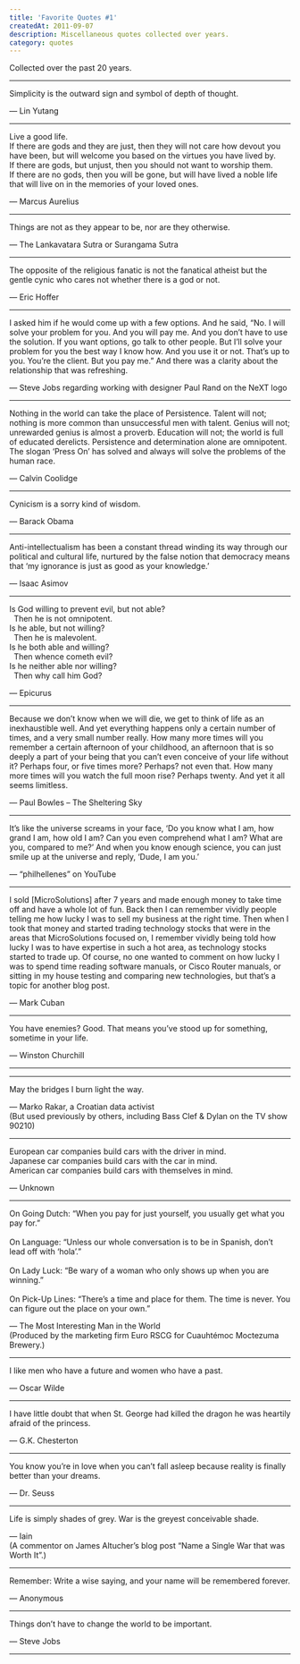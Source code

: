 ```yaml
---
title: 'Favorite Quotes #1'
createdAt: 2011-09-07
description: Miscellaneous quotes collected over years.
category: quotes
---
```


Collected over the past 20 years.

---

<div class="row">
<div class="col">

<div class="quote-block">
  <p class="quote">Simplicity is the outward sign and symbol of depth of thought.</p>
  <p class="quote-sig">— Lin Yutang</p>
</div>

<hr />

<div class="quote-block">
  <p class="quote">
    Live a good life.<br />
    If there are gods and they are just, then they will not care how devout you have been, but will welcome you
    based on the virtues you have lived by. <br />
    If there are gods, but unjust, then you should not want to worship them. <br />
    If there are no gods, then you will be gone, but will have lived a noble life that will live on in the
    memories of your loved ones.
  </p>
  <p class="quote-sig">— Marcus Aurelius</p>
</div>

<hr />

<div class="quote-block">
  <p class="quote">Things are not as they appear to be, nor are they otherwise.</p>
  <p class="quote-sig">— The Lankavatara Sutra or Surangama Sutra</p>
</div>

<hr />

<div class="quote-block">
  <p class="quote">
    The opposite of the religious fanatic is not the fanatical atheist but the gentle cynic who cares not
    whether there is a god or not.
  </p>
  <p class="quote-sig">— Eric Hoffer</p>
</div>

<hr />

<div class="quote-block">
  <p class="quote">
    I asked him if he would come up with a few options. And he said, “No. I will solve your problem for you. And
    you will pay me. And you don’t have to use the solution. If you want options, go talk to other people. But
    I’ll solve your problem for you the best way I know how. And you use it or not. That’s up to you. You’re the
    client. But you pay me.” And there was a clarity about the relationship that was refreshing.
  </p>
  <p class="quote-sig">— Steve Jobs regarding working with designer Paul Rand on the NeXT logo</p>
</div>

<hr />

<div class="quote-block">
  <p class="quote">
    Nothing in the world can take the place of Persistence. Talent will not; nothing is more common than
    unsuccessful men with talent. Genius will not; unrewarded genius is almost a proverb. Education will not;
    the world is full of educated derelicts. Persistence and determination alone are omnipotent. The slogan
    ‘Press On’ has solved and always will solve the problems of the human race.
  </p>
  <p class="quote-sig">— Calvin Coolidge</p>
</div>

<hr />

<div class="quote-block">
  <p class="quote">Cynicism is a sorry kind of wisdom.</p>
  <p class="quote-sig">— Barack Obama</p>
</div>

<hr />

<div class="quote-block">
  <p class="quote">
    Anti-intellectualism has been a constant thread winding its way through our political and cultural life,
    nurtured by the false notion that democracy means that ‘my ignorance is just as good as your knowledge.’
  </p>
  <p class="quote-sig">— Isaac Asimov</p>
</div>

<hr />

<div class="quote-block">
  <p class="quote">
    Is God willing to prevent evil, but not able?<br />
    &nbsp;&nbsp;Then he is not omnipotent.<br />
    Is he able, but not willing?<br />
    &nbsp;&nbsp;Then he is malevolent.<br />
    Is he both able and willing?<br />
    &nbsp;&nbsp;Then whence cometh evil?<br />
    Is he neither able nor willing?<br />
    &nbsp;&nbsp;Then why call him God?
  </p>
  <p class="quote-sig">— Epicurus</p>
</div>

<hr />

<div class="quote-block">
  <p class="quote">
    Because we don’t know when we will die, we get to think of life as an inexhaustible well. And yet everything
    happens only a certain number of times, and a very small number really. How many more times will you
    remember a certain afternoon of your childhood, an afternoon that is so deeply a part of your being that you
    can’t even conceive of your life without it? Perhaps four, or five times more? Perhaps? not even that. How
    many more times will you watch the full moon rise? Perhaps twenty. And yet it all seems limitless.
  </p>
  <p class="quote-sig">— Paul Bowles – The Sheltering Sky</p>
</div>

<hr />

<div class="quote-block">
  <p class="quote">
    It’s like the universe screams in your face, ‘Do you know what I am, how grand I am, how old I am? Can you
    even comprehend what I am? What are you, compared to me?’ And when you know enough science, you can just
    smile up at the universe and reply, ‘Dude, I am you.’
  </p>
  <p class="quote-sig">— “philhellenes” on YouTube</p>
</div>

<hr />

<div class="quote-block">
  <p class="quote">
    I sold [MicroSolutions] after 7 years and made enough money to take time off and have a whole lot of fun.
    Back then I can remember vividly people telling me how lucky I was to sell my business at the right time.
    Then when I took that money and started trading technology stocks that were in the areas that MicroSolutions
    focused on, I remember vividly being told how lucky I was to have expertise in such a hot area, as
    technology stocks started to trade up. Of course, no one wanted to comment on how lucky I was to spend time
    reading software manuals, or Cisco Router manuals, or sitting in my house testing and comparing new
    technologies, but that’s a topic for another blog post.
  </p>
  <p class="quote-sig">— Mark Cuban</p>
</div>

<hr />

<div class="quote-block">
  <p class="quote">You have enemies? Good. That means you’ve stood up for something, sometime in your life.</p>
  <p class="quote-sig">— Winston Churchill</p>
</div>

<hr />

<hr />

<div class="quote-block">
  <p class="quote">May the bridges I burn light the way.</p>
  <p class="quote-sig">
    — Marko Rakar, a Croatian data activist <br />
    (But used previously by others, including Bass Clef & Dylan on the TV show 90210)
  </p>
</div>

<hr />

<div class="quote-block">
  <p class="quote">
    European car companies build cars with the driver in mind.<br />
    Japanese car companies build cars with the car in mind.<br />
    American car companies build cars with themselves in mind.
  </p>
  <p class="quote-sig">— Unknown</p>
</div>

<hr />

<div class="quote-block">
  <p class="quote">
    On Going Dutch: “When you pay for just yourself, you usually get what you pay for.”<br />
    <br />
    On Language: “Unless our whole conversation is to be in Spanish, don’t lead off with ‘hola’.”<br />
    <br />
    On Lady Luck: “Be wary of a woman who only shows up when you are winning.”<br />
    <br />
    On Pick-Up Lines: “There’s a time and place for them. The time is never. You can figure out the place on
    your own.”
  </p>
  <p class="quote-sig">
    — The Most Interesting Man in the World<br />
    (Produced by the marketing firm Euro RSCG for Cuauhtémoc Moctezuma Brewery.)
  </p>
</div>

<hr />

<div class="quote-block">
  <p class="quote">I like men who have a future and women who have a past.</p>
  <p class="quote-sig">— Oscar Wilde</p>
</div>

<hr />

<div class="quote-block">
  <p class="quote">
    I have little doubt that when St. George had killed the dragon he was heartily afraid of the princess.
  </p>
  <p class="quote-sig">— G.K. Chesterton</p>
</div>

<hr />

<div class="quote-block">
  <p class="quote">
    You know you’re in love when you can’t fall asleep because reality is finally better than your dreams.
  </p>
  <p class="quote-sig">— Dr. Seuss</p>
</div>

<hr />

<div class="quote-block">
  <p class="quote">Life is simply shades of grey. War is the greyest conceivable shade.</p>
  <p class="quote-sig">
    — Iain<br />
    (A commentor on James Altucher’s blog post “Name a Single War that was Worth It”.)
  </p>
</div>

<hr />

<div class="quote-block">
  <p class="quote">Remember: Write a wise saying, and your name will be remembered forever.</p>
  <p class="quote-sig">— Anonymous</p>
</div>

<hr />

<div class="quote-block">
  <p class="quote">Things don’t have to change the world to be important.</p>
  <p class="quote-sig">— Steve Jobs</p>
</div>

<hr />
</div>
</div>
